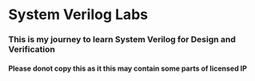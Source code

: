 # System Verilog Labs

### This is my journey to learn System Verilog for Design and Verification

#### Please donot copy this as it this may contain some parts of licensed IP
